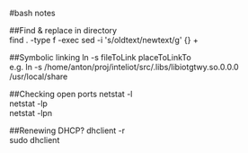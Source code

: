 #bash notes

##Find & replace in directory  
find . -type f -exec sed -i 's/oldtext/newtext/g' {} +  

##Symbolic linking
ln -s fileToLink placeToLinkTo  
e.g. ln -s /home/anton/proj/inteliot/src/.libs/libiotgtwy.so.0.0.0 /usr/local/share  

##Checking open ports
netstat -l  
netstat -lp  
netstat -lpn  

##Renewing DHCP?
dhclient -r  
sudo dhclient  

